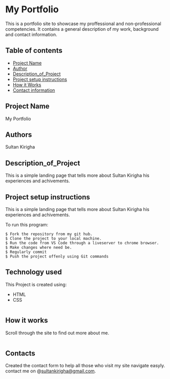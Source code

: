 # My Portfolio


This is a portfolio site to showcase my proffessional and non-professional competencies.
It contains a general description of my work, background and contact information.
## Table of contents
* [Project Name](#My-portfoilio)
* [Author]()
* [Description_of_Project]()
* [Project setup instructions](#technologies)
* [How it Works](#instructions)
* [Contact information](#contacts)

## Project Name
 My Portfolio


## Authors
 Sultan Kirigha


## Description_of_Project
This is a simple landing page that tells more about Sultan Kirigha his experiences and achivements.


## Project setup instructions
This is a simple landing page that tells more about Sultan Kirigha his experiences and achivements.

To run this program:

```
$ Fork the repository from my git hub.
$ Clone the project to your local machine.
$ Run the code from VS Code through a liveserver to chrome browser.
$ Make changes where need be.
$ Regularly commit
$ Push the project offenly using Git commands

```
## Technology used
This Project is created using:
* HTML
* CSS
```
```
## How it works
Scroll through the site to find out more about me.
```
```
## Contacts
Created the contact form to help all those who visit my site navigate easyly.
contact me on @sultankirigha@gmail.com.